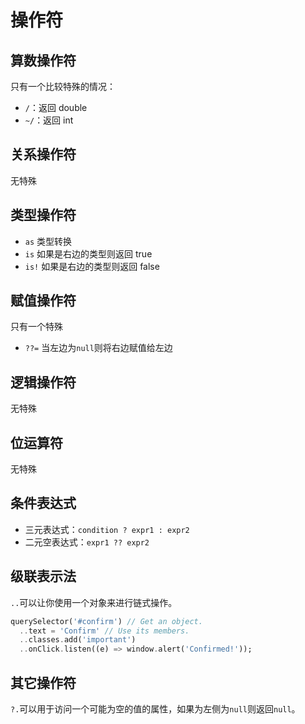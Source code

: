 # 操作符

## 算数操作符

只有一个比较特殊的情况：

* `/`：返回 double
* `~/`：返回 int

## 关系操作符

无特殊

## 类型操作符

* `as` 类型转换
* `is` 如果是右边的类型则返回 true
* `is!` 如果是右边的类型则返回 false

## 赋值操作符

只有一个特殊

* `??=` 当左边为`null`则将右边赋值给左边

## 逻辑操作符

无特殊

## 位运算符

无特殊

## 条件表达式

* 三元表达式：`condition ? expr1 : expr2`
* 二元空表达式：`expr1 ?? expr2`

## 级联表示法

`..`可以让你使用一个对象来进行链式操作。

```dart
querySelector('#confirm') // Get an object.
  ..text = 'Confirm' // Use its members.
  ..classes.add('important')
  ..onClick.listen((e) => window.alert('Confirmed!'));
```

## 其它操作符

`?.`可以用于访问一个可能为空的值的属性，如果为左侧为`null`则返回`null`。